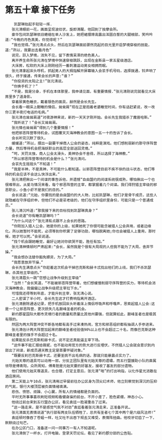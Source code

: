 # 第五十章 接下任务
        凯瑟琳抬起手轻轻一挥.
       张元清眼前一花，画面呈现波纹状，旋即清醒，他回到了按摩会所。
       豪华包间凯瑟琳依旧蜷缩在单人沙发上，她把裙摆燎高露出浑圆白誓的大腿根部，笑吟吟道:“今晚的月色真美，你觉得呢？”
       “我也觉得。”张元清点点头，然后在凯瑟琳面前骤然亮起的目光里开启梦境穿梭的技能，道:“所以，我要出去看月色”
       说完，跃入梦境，消失不见，留下表情呆滞的绝色美人。
       离开养生命所张元清在梦境中快速穿梭跳跃，出现在金斯县一家五星级酒店。
       大床房，松软的大床上刚刚经历一番刺激运动男女相拥而眠。
       张元清拿起床头呼机，抓起男人的大拇指解开屏幕输入会苌手机号码，选择拨通，铃声响了很久，终于接通，传来会长的声意:“谁？”
       “你投资的太阳之主!”张元清说。
       “你换手机了？”
       “不是，我是分身，手机在本体那里，我申请见面，有重要情报.”张元清刚说完就看见大床房里多了道身影。
       穿着尿黄色睡衣，戴着银色的面具，赫然是会长先生。
       会长看一眼床上酣睡的情侣，耸耸肩“现在正是抱着老婆睡觉时间，你有话赶紧说，改一改你三更半夜打电话的毛病。”
       张元清也耸耸肩道“对夜游神来说，新的一天天才刚开始。会长先生我猎杀了魔兽哈斯。”
       “我听说了！”会长又耸耸肩。
       张元情也耸耸肩“得到几个重要情报！”
       他把邪恶阵营等待机会，试图覆天灭海神教会的意图一五一十的告诉了会长。
       会长听完沉默了很久。
       缓缓道:“所以，摆出一副要干掉商人公会的姿态，纯粹是演戏。他们想削弱新约那守序阵营力量，然后等待机会把海妖职业的高层全部送回灵境。”
       “呵，天罚太强，商人公会太滑头，美神协会不舍得，所以选择了海神教，”
       “所以邪恶阵营等待的机会是什么？”张元清问。
       会苌先生摇摇头“不知道！”
       “我是半神，不是真神，不可能什么都知道。以邪恶阵营目前不疾不徐的战斗状态，他们等待的机会应该不会这么快浮出来。”
       张元清把揪出一个间谍的事告诉他，并遗憾“自由盟约的间谍系统很成熟，哪怕揪出一个也很难带出，从爱马情况来看，每个邪恶阵营的主宰，都掌握着几个间谍。我们得狩猎主宰级的邪恶职业，小鱼小虾不是我们的目的。”
       会长说道:“元始，你要找的是自由盟约的大人物，比如凯瑟琳，他们才是骨干成员，这些人就隐臧在守序组织申，但他们不必是苌老级的，他们在守序组织里身份，可能只是一个普通成员。”
       张儿清沉吟道:“那我接下来的目标找到凯瑟琳真身？”
       会长说道“你有睡凯瑟琳吗？”
       “为什么问这个”张元清有点跟不上会长的思路。
       “你刚加入猎人公会，她是你的上级，如果她死了你很可能念被猎人公会弃用，或者边缘化。所以她暂时不能死，必须等到你积累了足够功勋，哪怕脱离她;你也会被猎人上重用，那时候，她才可以死。”会苌说道。
       “找个机会跟她睡觉，最好让她对你欲哭不能，胜任有加。”
       张元清神情顿时严肃起来:“会长，虽然我是个很有大局观的人但我不能为了大局，舍弃节操。”
       “我会想办法替你豁免嫖资，为了大局。”
       “我愿意放弃节操，”
       会长先生满意点头“你趁着这次机会干掉巴克斯和赫卡忒找出他们的上线，我们不杀凯瑟琳，杀其他主宰级的。”
       张元清眉头一跳“您想让战争升级到主宰级”
       “当然！”会长笑道，“不能被邪恶阵营带着，他们想缓慢削弱守序阵营的实力，等待机会消灭海神教会，我偏偏让战争升级把主宰拉下水。”
       可惜我还得等到年底，才能升到主宰，张无清心说。
       二人密谋了半小时，会长先生这才打费响指离开酒店。
       张元清删除通话记录，把手机放回床头听着床上情侣呼吸声和呼噜声，思索起猎人公会:这是一个让邪恶阵营，更次损失几名巅峰圣者的机会。
       新约郡星国际大都市灵境行者的数量和质量比其他州要强，但就算如此，巅峰圣者也是极其有限的。
       然因为两大阵营冲突不断各地都有高手过来凑热闹，官方和邪恶组织都有抽调人手参进来。
       张元清估计两大阵营加起来的巅峰圣者经验值90%以上也不会超过二十名，而像巴克斯这种巅峰圣者里的强手不会超过十名。
       如果能反杀巴克斯和赫卡忒，说不定还真能逼主宰下场。
       “这件事不能汇报给薇妮，也不能动用官方的势大进行反埋伏，不然猎人公会就会意识到内部出了间谍，新成员通天教主定是首要怀疑对象。”
       “既要反刹巴克斯赫卡忒，还要圣挑不出毛病的话，那就只能暴露点实力了。
       元始天尊的道具可以动用一部，分反正团队里有元始天尊的遗嘯，而五行盟援助小队的直属领导是傅青阳，众所周知，傅青胆是元始天要的好基友，接收了基友的部分遗物。
       他们使用元始天尊道具，也合理，打定主意后，张元清“啪”的打出响指，以化作星光消散在酒店房间。
       第二天能上午10点，张元清用过早餐前往办公区身为顶尖幻术师，他立刻察觉到深沉的压抑的气氮，银行大楼顶层被负面情绪填满。
       悲伤、愤怒、烦躁、小心翼，所有人的情绪都是负面的。
       平时无所事事喜欢刷短视频和看健身操的前台，不开小差了，脸色紧绷，神态小心。
       他绕过前台来到五行盟办公区，看见袁廷一脸凝重击了过来。
       “这一路走来，是不是感觉气氛不对劲”袁廷看着张元清走来，正准备开说…
       张元清面无表情说道“执行部有两支队伍牺牲了，总共有圣者七个其中两个是六级风法师!”
       袁廷顿时像吞了苍蛆一样，吐又吐不出吞下规去又难受，表情阵扭曲。他咬牙切齿了一下，默默绕过句芒。
       在办公区门口，准备逐一问一同事万一有人不知道呢。
       张元清倒了一杯水，打开电脑，登录天罚论坛，看见了新约郡分部的公告贴。